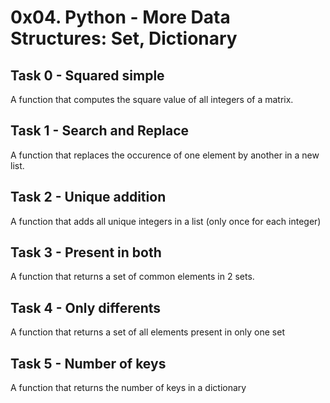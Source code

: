 # 0x04. Python - More Data Structures: Set, Dictionary

## Task 0 - Squared simple
A function that computes the square value of all integers of a matrix.

## Task 1 - Search and Replace
A function that replaces the occurence of one element by another in a new list.

## Task 2 - Unique addition
A function that adds all unique integers in a list (only once for each integer)

## Task 3 - Present in both
A function that returns a set of common elements in 2 sets.

## Task 4 - Only differents
A function that returns a set of all elements present in only one set

## Task 5 - Number of keys
A function that returns the number of keys in a dictionary

